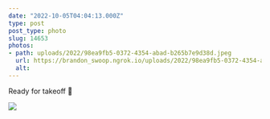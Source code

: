 ```yaml
---
date: "2022-10-05T04:04:13.000Z"
type: post 
post_type: photo
slug: 14653
photos: 
- path: uploads/2022/98ea9fb5-0372-4354-abad-b265b7e9d38d.jpeg
  url: https://brandon_swoop.ngrok.io/uploads/2022/98ea9fb5-0372-4354-abad-b265b7e9d38d.jpeg
  alt: 
---
```

Ready for takeoff 🚁


![](/uploads/2022/98ea9fb5-0372-4354-abad-b265b7e9d38d.jpeg)
